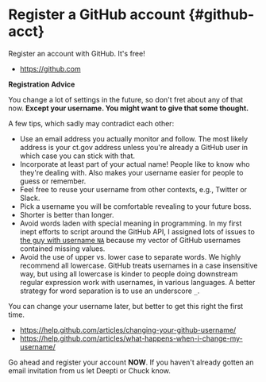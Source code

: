 # Register a GitHub account {#github-acct}

Register an account with GitHub. It's free!

  * <https://github.com>

**Registration Advice**

You change a lot of settings in the future, so don't fret about any of that now.
**Except your username. You might want to give that some thought.**

A few tips, which sadly may contradict each other:

  * Use an email address you actually monitor and follow. The 
    most likely address is your ct.gov address unless you're
    already a GitHub user in which case you can stick with that.
  * Incorporate at least part of your actual name! People like to know who
    they're dealing with. Also makes your username easier for people to guess or
    remember.
  * Feel free to reuse your username from other contexts, e.g., Twitter or Slack.
  * Pick a username you will be comfortable revealing to your future boss.
  * Shorter is better than longer.
  * Avoid words laden with special meaning in programming. In my first inept
    efforts to script around the GitHub API, I assigned lots of issues to 
    [the guy with username `NA`](https://github.com/na) because my vector of GitHub
    usernames contained missing values.
  * Avoid the use of upper vs. lower case to separate words. We highly recommend
    all lowercase. GitHub treats usernames in a case insensitive way, but using
    all lowercase is kinder to people doing downstream regular expression work
    with usernames, in various languages. A better strategy for word separation
    is to use an underscore `_`.

You can change your username later, but better to get this right the first time.

  * <https://help.github.com/articles/changing-your-github-username/>
  * <https://help.github.com/articles/what-happens-when-i-change-my-username/>

Go ahead and register your account **NOW**.  If you haven't already gotten
an email invitation from us let Deepti or Chuck know.

